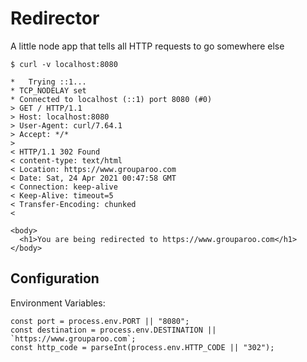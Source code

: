 # Redirector

A little node app that tells all HTTP requests to go somewhere else

```
$ curl -v localhost:8080

*   Trying ::1...
* TCP_NODELAY set
* Connected to localhost (::1) port 8080 (#0)
> GET / HTTP/1.1
> Host: localhost:8080
> User-Agent: curl/7.64.1
> Accept: */*
>
< HTTP/1.1 302 Found
< content-type: text/html
< Location: https://www.grouparoo.com
< Date: Sat, 24 Apr 2021 00:47:58 GMT
< Connection: keep-alive
< Keep-Alive: timeout=5
< Transfer-Encoding: chunked
<

<body>
  <h1>You are being redirected to https://www.grouparoo.com</h1>
</body>
```

## Configuration

Environment Variables:

```
const port = process.env.PORT || "8080";
const destination = process.env.DESTINATION || `https://www.grouparoo.com`;
const http_code = parseInt(process.env.HTTP_CODE || "302");
```
